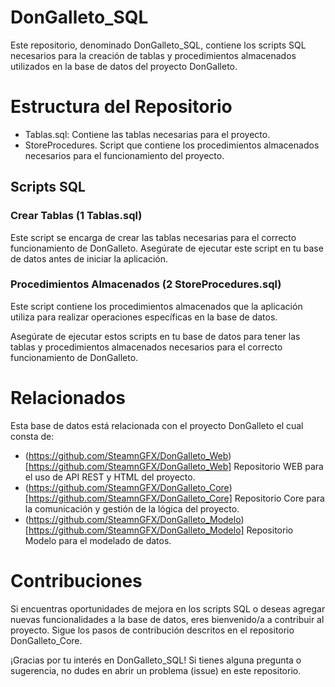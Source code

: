 # DonGalleto_SQL
Este repositorio, denominado DonGalleto_SQL, contiene los scripts SQL necesarios para la creación de tablas y procedimientos almacenados utilizados en la base de datos del proyecto DonGalleto.

# Estructura del Repositorio
- Tablas.sql: Contiene las tablas necesarias para el proyecto.
- StoreProcedures. Script que contiene los procedimientos almacenados necesarios para el funcionamiento del proyecto.

## Scripts SQL
### Crear Tablas (1 Tablas.sql)
Este script se encarga de crear las tablas necesarias para el correcto funcionamiento de DonGalleto. Asegúrate de ejecutar este script en tu base de datos antes de iniciar la aplicación.

### Procedimientos Almacenados (2 StoreProcedures.sql)
Este script contiene los procedimientos almacenados que la aplicación utiliza para realizar operaciones específicas en la base de datos.

Asegúrate de ejecutar estos scripts en tu base de datos para tener las tablas y procedimientos almacenados necesarios para el correcto funcionamiento de DonGalleto.

# Relacionados

Esta base de datos está relacionada con el proyecto DonGalleto el cual consta de:

- (https://github.com/SteamnGFX/DonGalleto_Web)[https://github.com/SteamnGFX/DonGalleto_Web] Repositorio WEB para el uso de API REST y HTML del proyecto. 
- (https://github.com/SteamnGFX/DonGalleto_Core)[https://github.com/SteamnGFX/DonGalleto_Core] Repositorio Core para la comunicación y gestión de la lógica del proyecto.
- (https://github.com/SteamnGFX/DonGalleto_Modelo)[https://github.com/SteamnGFX/DonGalleto_Modelo] Repositorio Modelo para el modelado de datos.


# Contribuciones
Si encuentras oportunidades de mejora en los scripts SQL o deseas agregar nuevas funcionalidades a la base de datos, eres bienvenido/a a contribuir al proyecto. Sigue los pasos de contribución descritos en el repositorio DonGalleto_Core.

¡Gracias por tu interés en DonGalleto_SQL! Si tienes alguna pregunta o sugerencia, no dudes en abrir un problema (issue) en este repositorio.






